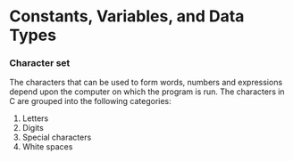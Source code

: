# Constants, Variables, and Data Types

### Character set

The characters that can be used to form words, numbers and expressions depend upon the computer on which the program is run. The characters in C are grouped into the following categories:

1. Letters
2. Digits
3. Special characters
4. White spaces